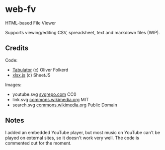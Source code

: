 # web-fv
HTML-based File Viewer

Supports viewing/editing CSV, spreadsheet, text and markdown files (WIP).

## Credits
Code:
- [Tabulator](https://tabulator.info/) (c) Oliver Folkerd
- [xlsx.js](https://docs.sheetjs.com/) (c) SheetJS

Images:
- youtube.svg [svgrepo.com](https://www.svgrepo.com/svg/13671/youtube) CC0
- link.svg [commons.wikimedia.org](https://commons.wikimedia.org/wiki/File:Echo_link-blue_icon_slanted.svg) MIT
- search.svg [commons.wikimedia.org](https://commons.wikimedia.org/wiki/File:Search_Icon.svg) Public Domain


## Notes

I added an embedded YouTube player, but most music on YouTube can't be played on external sites, so it doesn't work very well. The code is commented out for the moment.